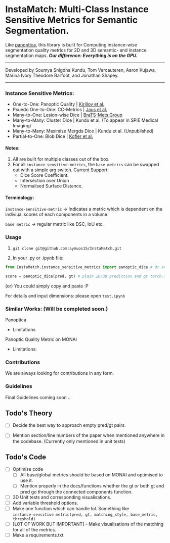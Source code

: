 # InstaMatch: Multi-Class Instance Sensitive Metrics for Semantic Segmentation. 

Like [panoptica](https://github.com/BrainLesion/panoptica/tree/main), this library is built for Computing instance-wise segmentation quality metrics for 2D and 3D semantic- and instance segmentation maps.  ***Our difference: Everything is on the GPU.*** 


---
Developed by Soumya Snigdha Kundu, Tom Vercauteren, Aaron Kujawa, Marina Ivory Theodore Barfoot, and Jonathan Shapey.
___


### Instance Sensitive Metrics:

- One-to-One: Panoptic Quality | [Kirillov et al.](https://arxiv.org/abs/1801.00868)
- Psuedo One-to-One: CC-Metrics | [Jaus et al.](https://arxiv.org/abs/2410.18684)
- Many-to-One: Lesion-wise Dice | [BraTS-Mets Group](https://github.com/rachitsaluja/BraTS-2023-Metrics)
- Many-to-Many: Cluster Dice | Kundu et al. (To appear in SPIE Medical Imaging)
- Many-to-Many: Maximise Mergds Dice | Kundu et al. (Unpublished)
- Partial-to-One: Blob Dice | [Kofler et al.](https://arxiv.org/abs/2205.08209)

#### Notes:

1. All are built for multiple classes out of the box.
2. For all `instance-sensitive-metrics`, the `base metrics` can be swapped out with a simple arg switch. Current Support:
   - Dice Score Coefficient.
   - Intersection over Union
   - Normalised Surface Distance. 

#### Terminology:

`instance-sensitive-metric` -> Indicates a metric which is dependent on the indiviual scores of each components in a volume.

`base metric` -> regular metric like DSC, IoU etc.

### Usage

1. `git clone git@github.com:aymuos15/InstaMatch.git`

2. In your .py or .ipynb file: 

```python
from InstaMatch.instance_sensitive_metrics import panoptic_dice # Or any of the other 3.

score = panoptic_dice(pred, gt) # plain 2D/3D prediction and gt torch.tensor.
```

(or) You could simply copy and paste :P

For details and input dimensions: please open `test.ipynb`

### Similar Works: (Will be completed soon.)

Panoptica

- Limitations

Panoptic Quality Metric on MONAI

- Limitations:

### Contributions

We are always looking for contributions in any form.

### Guidelines
Final Guidelines coming soon ..

## Todo's Theory
- [ ] Decide the best way to approach empty pred/gt pairs.
- [ ] Mention section/line numbers of the paper when mentioned anywhere in the codebase. (Currently only mentioned in unit tests)


## Todo's Code
- [ ] Optimise code
  - [ ] All base/global metrics should be based on MONAI and optimised to use it. 
  - [ ] Mention properly in the docs/functions whether the gt or both gt and pred go through the connected components function.
- [ ] 3D Unit tests and corresponding visualisations.
- [ ] Add variable threshold options.
- [ ] Make one function which can handle lol. Something like \
```instance-sensitive metric(pred, gt, matching_style, base_metric, threshold)```
- [ ] [LOT OF WORK BUT IMPORTANT] - Make visualisations of the matching for all of the metrics.
- [ ] Make a requirements.txt